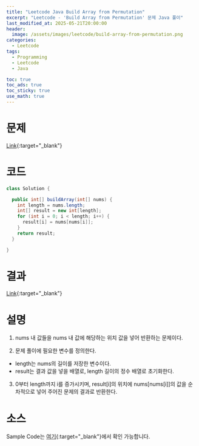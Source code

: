 ```yaml
---
title: "Leetcode Java Build Array from Permutation"
excerpt: "Leetcode - 'Build Array from Permutation' 문제 Java 풀이"
last_modified_at: 2025-05-21T20:00:00
header:
  image: /assets/images/leetcode/build-array-from-permutation.png
categories:
  - Leetcode
tags:
  - Programming
  - Leetcode
  - Java

toc: true
toc_ads: true
toc_sticky: true
use_math: true
---
```

# 문제
[Link](https://leetcode.com/problems/build-array-from-permutation/){:target="_blank"}

# 코드
```java
class Solution {

  public int[] buildArray(int[] nums) {
    int length = nums.length;
    int[] result = new int[length];
    for (int i = 0; i < length; i++) {
      result[i] = nums[nums[i]];
    }
    return result;
  }

}
```

# 결과
[Link](https://leetcode.com/problems/build-array-from-permutation/submissions/1640220633/){:target="_blank"}

# 설명
1. nums 내 값들을 nums 내 값에 해당하는 위치 값을 넣어 반환하는 문제이다.

2. 문제 풀이에 필요한 변수를 정의한다.
- length는 nums의 길이를 저장한 변수이다.
- result는 결과 값을 넣을 배열로, length 길이의 정수 배열로 초기화한다.

3. 0부터 length까지 i를 증가시키며, result[i]의 위치에 nums[nums[i]]의 값을 순차적으로 넣어 주어진 문제의 결과로 반환한다.

# 소스
Sample Code는 [여기](https://github.com/GracefulSoul/leetcode/blob/master/src/main/java/gracefulsoul/problems/BuildArrayFromPermutation.java){:target="_blank"}에서 확인 가능합니다.